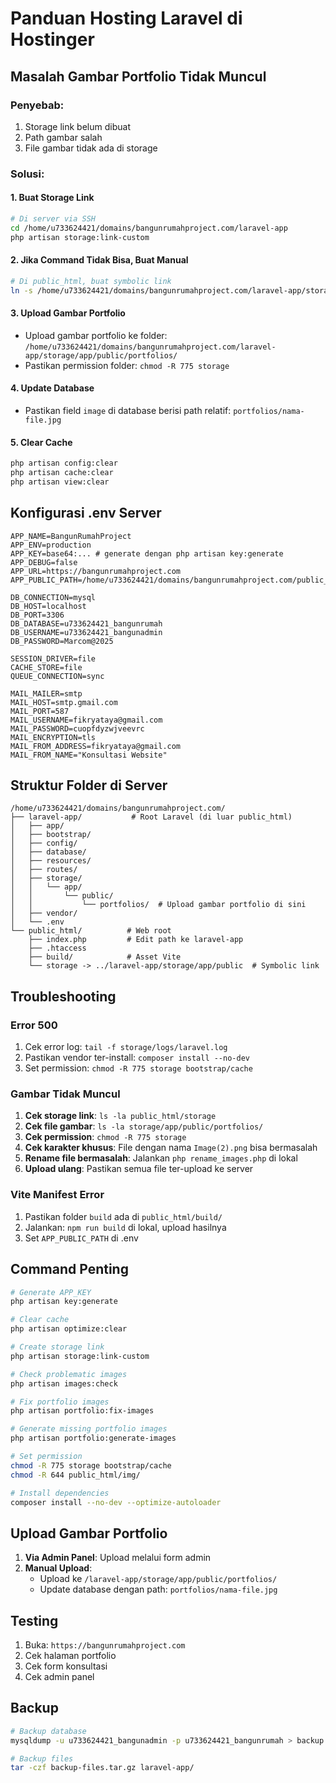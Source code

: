 # Panduan Hosting Laravel di Hostinger

## Masalah Gambar Portfolio Tidak Muncul

### Penyebab:
1. Storage link belum dibuat
2. Path gambar salah
3. File gambar tidak ada di storage

### Solusi:

#### 1. Buat Storage Link
```bash
# Di server via SSH
cd /home/u733624421/domains/bangunrumahproject.com/laravel-app
php artisan storage:link-custom
```

#### 2. Jika Command Tidak Bisa, Buat Manual
```bash
# Di public_html, buat symbolic link
ln -s /home/u733624421/domains/bangunrumahproject.com/laravel-app/storage/app/public /home/u733624421/domains/bangunrumahproject.com/public_html/storage
```

#### 3. Upload Gambar Portfolio
- Upload gambar portfolio ke folder: `/home/u733624421/domains/bangunrumahproject.com/laravel-app/storage/app/public/portfolios/`
- Pastikan permission folder: `chmod -R 775 storage`

#### 4. Update Database
- Pastikan field `image` di database berisi path relatif: `portfolios/nama-file.jpg`

#### 5. Clear Cache
```bash
php artisan config:clear
php artisan cache:clear
php artisan view:clear
```

## Konfigurasi .env Server

```env
APP_NAME=BangunRumahProject
APP_ENV=production
APP_KEY=base64:... # generate dengan php artisan key:generate
APP_DEBUG=false
APP_URL=https://bangunrumahproject.com
APP_PUBLIC_PATH=/home/u733624421/domains/bangunrumahproject.com/public_html

DB_CONNECTION=mysql
DB_HOST=localhost
DB_PORT=3306
DB_DATABASE=u733624421_bangunrumah
DB_USERNAME=u733624421_bangunadmin
DB_PASSWORD=Marcom@2025

SESSION_DRIVER=file
CACHE_STORE=file
QUEUE_CONNECTION=sync

MAIL_MAILER=smtp
MAIL_HOST=smtp.gmail.com
MAIL_PORT=587
MAIL_USERNAME=fikryataya@gmail.com
MAIL_PASSWORD=cuopfdyzwjveevrc
MAIL_ENCRYPTION=tls
MAIL_FROM_ADDRESS=fikryataya@gmail.com
MAIL_FROM_NAME="Konsultasi Website"
```

## Struktur Folder di Server

```
/home/u733624421/domains/bangunrumahproject.com/
├── laravel-app/           # Root Laravel (di luar public_html)
│   ├── app/
│   ├── bootstrap/
│   ├── config/
│   ├── database/
│   ├── resources/
│   ├── routes/
│   ├── storage/
│   │   └── app/
│   │       └── public/
│   │           └── portfolios/  # Upload gambar portfolio di sini
│   ├── vendor/
│   └── .env
└── public_html/          # Web root
    ├── index.php         # Edit path ke laravel-app
    ├── .htaccess
    ├── build/            # Asset Vite
    └── storage -> ../laravel-app/storage/app/public  # Symbolic link
```

## Troubleshooting

### Error 500
1. Cek error log: `tail -f storage/logs/laravel.log`
2. Pastikan vendor ter-install: `composer install --no-dev`
3. Set permission: `chmod -R 775 storage bootstrap/cache`

### Gambar Tidak Muncul
1. **Cek storage link**: `ls -la public_html/storage`
2. **Cek file gambar**: `ls -la storage/app/public/portfolios/`
3. **Cek permission**: `chmod -R 775 storage`
4. **Cek karakter khusus**: File dengan nama `Image(2).png` bisa bermasalah
5. **Rename file bermasalah**: Jalankan `php rename_images.php` di lokal
6. **Upload ulang**: Pastikan semua file ter-upload ke server

### Vite Manifest Error
1. Pastikan folder `build` ada di `public_html/build/`
2. Jalankan: `npm run build` di lokal, upload hasilnya
3. Set `APP_PUBLIC_PATH` di .env

## Command Penting

```bash
# Generate APP_KEY
php artisan key:generate

# Clear cache
php artisan optimize:clear

# Create storage link
php artisan storage:link-custom

# Check problematic images
php artisan images:check

# Fix portfolio images
php artisan portfolio:fix-images

# Generate missing portfolio images
php artisan portfolio:generate-images

# Set permission
chmod -R 775 storage bootstrap/cache
chmod -R 644 public_html/img/

# Install dependencies
composer install --no-dev --optimize-autoloader
```

## Upload Gambar Portfolio

1. **Via Admin Panel**: Upload melalui form admin
2. **Manual Upload**: 
   - Upload ke `/laravel-app/storage/app/public/portfolios/`
   - Update database dengan path: `portfolios/nama-file.jpg`

## Testing

1. Buka: `https://bangunrumahproject.com`
2. Cek halaman portfolio
3. Cek form konsultasi
4. Cek admin panel

## Backup

```bash
# Backup database
mysqldump -u u733624421_bangunadmin -p u733624421_bangunrumah > backup.sql

# Backup files
tar -czf backup-files.tar.gz laravel-app/
```
